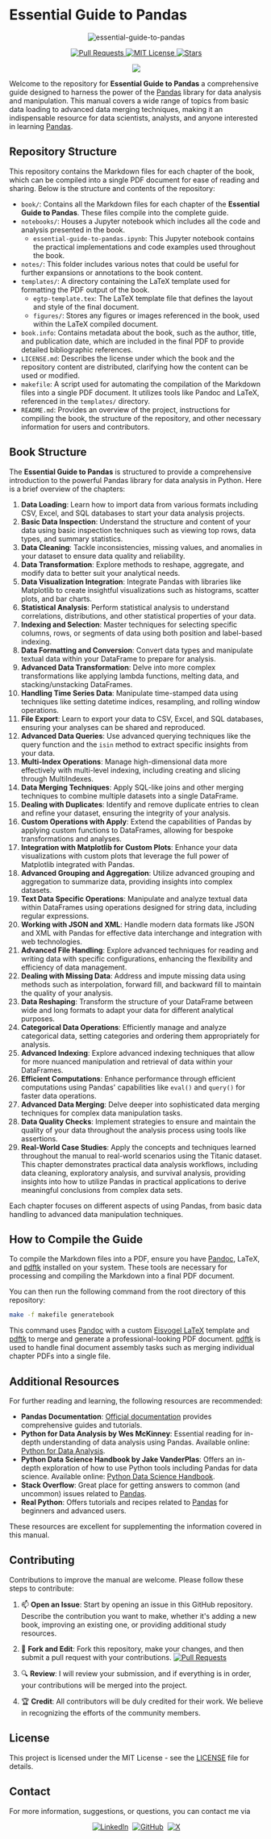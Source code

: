 # Essential Guide to Pandas

<p align="center">
  <img src="figures/essential-guide-to-pandas-logo.png" alt="essential-guide-to-pandas">
</p>

<p align="center">
  <a href="https://github.com/imarranz/essential-guide-to-pandas/pulls">
    <img src="https://img.shields.io/badge/PRs-welcome-brightgreen.svg?longCache=true" alt="Pull Requests">
  </a>
  <a href="LICENSE.md">
    <img src="https://img.shields.io/badge/License-MIT-red.svg?longCache=true" alt="MIT License">
  </a>
   <a href="https://github.com/imarranz/essential-guide-to-pandas"><img src="https://img.shields.io/github/stars/imarranz/essential-guide-to-pandas" alt="Stars"/></a>
  </a>
</p>

<p align="center">
  <a href="https://twitter.com/imarranz" target="_blank">
    <img src="https://img.shields.io/twitter/follow/imarranz.svg?logo=twitter">
  </a>
</p>


Welcome to the repository for **Essential Guide to Pandas** a comprehensive guide designed to harness the power of the [Pandas](https://pandas.pydata.org/) library for data analysis and manipulation. This manual covers a wide range of topics from basic data loading to advanced data merging techniques, making it an indispensable resource for data scientists, analysts, and anyone interested in learning [Pandas](https://pandas.pydata.org/).

## Repository Structure

This repository contains the Markdown files for each chapter of the book, which can be compiled into a single PDF document for ease of reading and sharing. Below is the structure and contents of the repository:

  - `book/`: Contains all the Markdown files for each chapter of the **Essential Guide to Pandas**. These files compile into the complete guide.
  - `notebooks/`: Houses a Jupyter notebook which includes all the code and analysis presented in the book.
    - `essential-guide-to-pandas.ipynb`: This Jupyter notebook contains the practical implementations and code examples used throughout the book.
  - `notes/`: This folder includes various notes that could be useful for further expansions or annotations to the book content.
  - `templates/`: A directory containing the LaTeX template used for formatting the PDF output of the book.
    - `egtp-template.tex`: The LaTeX template file that defines the layout and style of the final document.
    - `figures/`: Stores any figures or images referenced in the book, used within the LaTeX compiled document.
  - `book.info`: Contains metadata about the book, such as the author, title, and publication date, which are included in the final PDF to provide detailed bibliographic references.
  - `LICENSE.md`: Describes the license under which the book and the repository content are distributed, clarifying how the content can be used or modified.
  - `makefile`: A script used for automating the compilation of the Markdown files into a single PDF document. It utilizes tools like Pandoc and LaTeX, referenced in the `templates/` directory.
  - `README.md`: Provides an overview of the project, instructions for compiling the book, the structure of the repository, and other necessary information for users and contributors.

## Book Structure

The **Essential Guide to Pandas** is structured to provide a comprehensive introduction to the powerful Pandas library for data analysis in Python. Here is a brief overview of the chapters:

  1. **Data Loading**: Learn how to import data from various formats including CSV, Excel, and SQL databases to start your data analysis projects.
  2. **Basic Data Inspection**: Understand the structure and content of your data using basic inspection techniques such as viewing top rows, data types, and summary statistics.
  3. **Data Cleaning**: Tackle inconsistencies, missing values, and anomalies in your dataset to ensure data quality and reliability.
  4. **Data Transformation**: Explore methods to reshape, aggregate, and modify data to better suit your analytical needs.
  5. **Data Visualization Integration**: Integrate Pandas with libraries like Matplotlib to create insightful visualizations such as histograms, scatter plots, and bar charts.
  6. **Statistical Analysis**: Perform statistical analysis to understand correlations, distributions, and other statistical properties of your data.
  7. **Indexing and Selection**: Master techniques for selecting specific columns, rows, or segments of data using both position and label-based indexing.
  8. **Data Formatting and Conversion**: Convert data types and manipulate textual data within your DataFrame to prepare for analysis.
  9. **Advanced Data Transformation**: Delve into more complex transformations like applying lambda functions, melting data, and stacking/unstacking DataFrames.
  10. **Handling Time Series Data**: Manipulate time-stamped data using techniques like setting datetime indices, resampling, and rolling window operations.
  11. **File Export**: Learn to export your data to CSV, Excel, and SQL databases, ensuring your analyses can be shared and reproduced.
  12. **Advanced Data Queries**: Use advanced querying techniques like the query function and the `isin` method to extract specific insights from your data.
  13. **Multi-Index Operations**: Manage high-dimensional data more effectively with multi-level indexing, including creating and slicing through MultiIndexes.
  14. **Data Merging Techniques**: Apply SQL-like joins and other merging techniques to combine multiple datasets into a single DataFrame.
  15. **Dealing with Duplicates**: Identify and remove duplicate entries to clean and refine your dataset, ensuring the integrity of your analysis.
  16. **Custom Operations with Apply**: Extend the capabilities of Pandas by applying custom functions to DataFrames, allowing for bespoke transformations and analyses.
  17. **Integration with Matplotlib for Custom Plots**: Enhance your data visualizations with custom plots that leverage the full power of Matplotlib integrated with Pandas.
  18. **Advanced Grouping and Aggregation**: Utilize advanced grouping and aggregation to summarize data, providing insights into complex datasets.
  19. **Text Data Specific Operations**: Manipulate and analyze textual data within DataFrames using operations designed for string data, including regular expressions.
  20. **Working with JSON and XML**: Handle modern data formats like JSON and XML with Pandas for effective data interchange and integration with web technologies.
  21. **Advanced File Handling**: Explore advanced techniques for reading and writing data with specific configurations, enhancing the flexibility and efficiency of data management.
  22. **Dealing with Missing Data**: Address and impute missing data using methods such as interpolation, forward fill, and backward fill to maintain the quality of your analysis.
  23. **Data Reshaping**: Transform the structure of your DataFrame between wide and long formats to adapt your data for different analytical purposes.
  24. **Categorical Data Operations**: Efficiently manage and analyze categorical data, setting categories and ordering them appropriately for analysis.
  25. **Advanced Indexing**: Explore advanced indexing techniques that allow for more nuanced manipulation and retrieval of data within your DataFrames.
  26. **Efficient Computations**: Enhance performance through efficient computations using Pandas' capabilities like `eval()` and `query()` for faster data operations.
  27. **Advanced Data Merging**: Delve deeper into sophisticated data merging techniques for complex data manipulation tasks.
  28. **Data Quality Checks**: Implement strategies to ensure and maintain the quality of your data throughout the analysis process using tools like assertions.
  29. **Real-World Case Studies**: Apply the concepts and techniques learned throughout the manual to real-world scenarios using the Titanic dataset. This chapter demonstrates practical data analysis workflows, including data cleaning, exploratory analysis, and survival analysis, providing insights into how to utilize Pandas in practical applications to derive meaningful conclusions from complex data sets.

Each chapter focuses on different aspects of using Pandas, from basic data handling to advanced data manipulation techniques.

## How to Compile the Guide

To compile the Markdown files into a PDF, ensure you have [Pandoc](https://pandoc.org/), LaTeX, and [pdftk](https://www.pdflabs.com/tools/pdftk-the-pdf-toolkit/) installed on your system. These tools are necessary for processing and compiling the Markdown into a final PDF document.

You can then run the following command from the root directory of this repository:

```bash
make -f makefile generatebook
```

This command uses [Pandoc](https://pandoc.org/) with a custom [Eisvogel LaTeX](https://github.com/Wandmalfarbe/pandoc-latex-template) template and [pdftk](https://www.pdflabs.com/tools/pdftk-the-pdf-toolkit/) to merge and generate a professional-looking PDF document. [pdftk](https://www.pdflabs.com/tools/pdftk-the-pdf-toolkit/) is used to handle final document assembly tasks such as merging individual chapter PDFs into a single file.

## Additional Resources

For further reading and learning, the following resources are recommended:

  - **Pandas Documentation**: [Official documentation](https://pandas.pydata.org/pandas-docs/stable/) provides comprehensive guides and tutorials.
  - **Python for Data Analysis by Wes McKinney**: Essential reading for in-depth understanding of data analysis using Pandas. Available online: [Python for Data Analysis](https://wesmckinney.com/book/).
  - **Python Data Science Handbook by Jake VanderPlas**: Offers an in-depth exploration of how to use Python tools including Pandas for data science. Available online: [Python Data Science Handbook](https://jakevdp.github.io/PythonDataScienceHandbook/).
  - **Stack Overflow**: Great place for getting answers to common (and uncommon) issues related to [Pandas](https://stackoverflow.com/questions/tagged/pandas).
  - **Real Python**: Offers tutorials and recipes related to [Pandas](https://realpython.com/search?q=pandas) for beginners and advanced users.

These resources are excellent for supplementing the information covered in this manual.

## Contributing

Contributions to improve the manual are welcome. Please follow these steps to contribute:

  1. :mailbox: **Open an Issue**: Start by opening an issue in this GitHub repository. Describe the contribution you want to make, whether it's adding a new book, improving an existing one, or providing additional study resources.

  2. :fork_and_knife: **Fork and Edit**: Fork this repository, make your changes, and then submit a pull request with your contributions. <a href="https://github.com/imarranz/essential-guide-to-pandas/pulls"><img src="https://img.shields.io/badge/PRs-welcome-brightgreen.svg?longCache=true" alt="Pull Requests"></a>

  3. :mag: **Review**: I will review your submission, and if everything is in order, your contributions will be merged into the project.

  4. :trophy: **Credit**: All contributors will be duly credited for their work. We believe in recognizing the efforts of the community members.


## License

This project is licensed under the MIT License - see the [LICENSE](LICENSE.md) file for details.

## Contact

For more information, suggestions, or questions, you can contact me via
<p align="center">
<a href="https://www.linkedin.com/in/ibon-mart%C3%ADnez-arranz/"><img src="https://img.shields.io/badge/LinkedIn-0077B5?style=for-the-badge&logo=linkedin&logoColor=white" alt="LinkedIn"></a>&nbsp;
<a href="https://github.com/imarranz/"><img src="https://img.shields.io/badge/GitHub-FFFFFF.svg?&style=for-the-badge&logo=Github&logoColor=black" alt="GitHub"></a>&nbsp;
<a href="https://twitter.com/imarranz/"><img src="https://img.shields.io/badge/Twitter-1DA1F2?style=for-the-badge&logo=twitter&logoColor=white" alt="X"></a>
</p>
